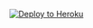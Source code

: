 
<p><a href="https://dashboard.heroku.com/new?template=https://github.com/apple4632/dtyrfyuy07"> <img src="https://www.herokucdn.com/deploy/button.svg" alt="Deploy to Heroku" /></a></p>
